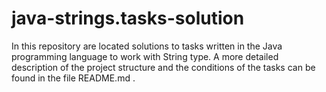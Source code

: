 # java-strings.tasks-solution
In this repository are located solutions to tasks written in the Java programming language to work with String type. A more detailed description of the project structure and the conditions of the tasks can be found in the file README.md .
